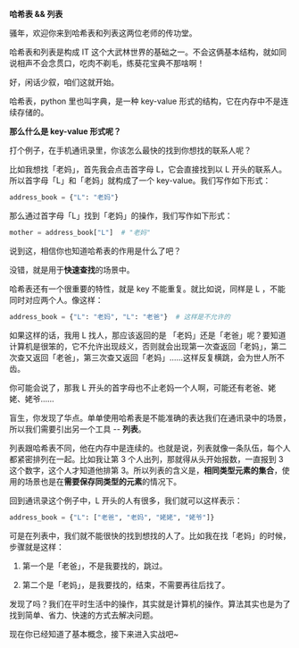 **哈希表 && 列表**

骚年，欢迎你来到哈希表和列表这两位老师的传功堂。

哈希表和列表是构成 IT 这个大武林世界的基础之一。不会这俩基本结构，就如同说相声不会念贯口，吃肉不剃毛，练葵花宝典不那啥啊！

好，闲话少叙，咱们这就开始。

哈希表，python 里也叫字典，是一种 key-value 形式的结构，它在内存中不是连续存储的。

**那么什么是 key-value 形式呢？**

打个例子，在手机通讯录里，你该怎么最快的找到你想找的联系人呢？

比如我想找「老妈」，首先我会点击首字母 L，它会直接找到以 L 开头的联系人。所以首字母「L」和「老妈」就构成了一个 key-value。我们写作如下形式：

```python
address_book = {"L": "老妈"}
```

那么通过首字母「L」找到「老妈」的操作，我们写作如下形式：

```python
mother = address_book["L"]  # "老妈"
```

说到这，相信你也知道哈希表的作用是什么了吧？

没错，就是用于**快速查找**的场景中。

哈希表还有一个很重要的特性，就是 key 不能重复。就比如说，同样是 L ，不能同时对应两个人。像这样：

```python
address_book = {"L": "老妈", "L": "老爸"}  # 这样是不允许的
```

如果这样的话，我用 L 找人，那应该返回的是 「老妈」还是「老爸」呢？要知道计算机是很笨的，它不允许出现歧义，否则就会出现第一次查返回「老妈」，第二次查又返回「老爸」，第三次查又返回「老妈」……这样反复横跳，会为世人所不齿。

你可能会说了，那我 L 开头的首字母也不止老妈一个人啊，可能还有老爸、姥姥、姥爷……

盲生，你发现了华点。单单使用哈希表是不能准确的表达我们在通讯录中的场景，所以我们需要引出另一个工具 -- **列表**。

列表跟哈希表不同，他在内存中是连续的。也就是说，列表就像一条队伍，每个人都紧密排列在一起。比如我让第 3 个人出列，那就得从头开始报数，一直报到 3 这个数字，这个人才知道他排第 3。所以列表的含义是，**相同类型元素的集合**，使用的场景也是在**需要保存同类型的元素**的情况下。

回到通讯录这个例子中，L 开头的人有很多，我们就可以这样表示：

```python
address_book = {"L": ["老爸", "老妈", "姥姥", "姥爷"]}
```

可是在列表中，我们就不能很快的找到想找的人了。比如我在找「老妈」的时候，步骤就是这样：

1. 第一个是「老爸」，不是我要找的，跳过。

2. 第二个是「老妈」，是我要找的，结束，不需要再往后找了。

发现了吗？我们在平时生活中的操作，其实就是计算机的操作。算法其实也是为了找到简单、省力、快速的方式去解决问题。

现在你已经知道了基本概念，接下来进入实战吧~
